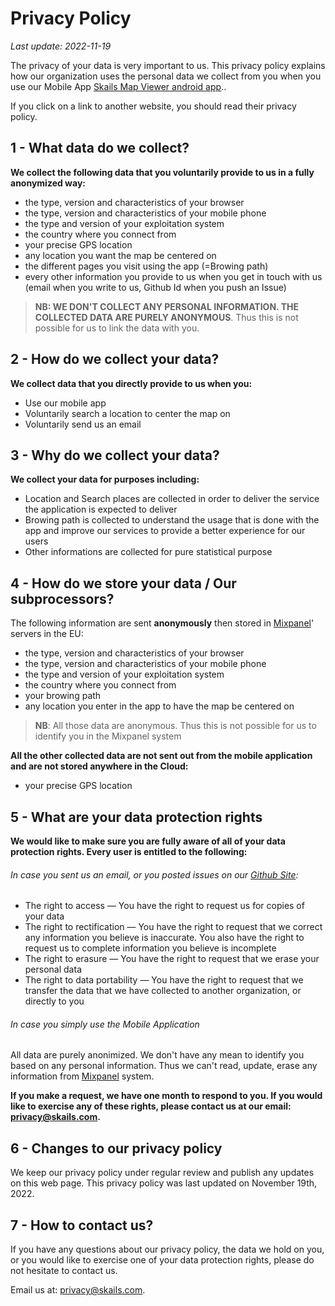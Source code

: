 Privacy Policy
==============

  
_Last update: 2022-11-19_  
  

The privacy of your data is very important to us. This privacy policy explains how our organization uses the personal data we collect from you when you use our Mobile App [Skails Map Viewer android app](https://play.google.com/store/apps/details?id=com.skails.opentopomapviewer")..  
  
If you click on a link to another website, you should read their privacy policy.

1 - What data do we collect?
----------------------------

**We collect the following data that you voluntarily provide to us in a fully anonymized way:**  
  
* the type, version and characteristics of your browser
* the type, version and characteristics of your mobile phone
* the type and version of your exploitation system
* the country where you connect from
* your precise GPS location
* any location you want the map be centered on
* the different pages you visit using the app (=Browing path)
* every other information you provide to us when you get in touch with us (email when you write to us, Github Id when you push an Issue)

> **NB: WE DON'T COLLECT ANY PERSONAL INFORMATION. THE COLLECTED DATA ARE PURELY ANONYMOUS**. Thus this is not possible for us to link the data with you.

2 - How do we collect your data?
--------------------------------

**We collect data that you directly provide to us when you:**  
  
* Use our mobile app  
* Voluntarily search a location to center the map on
* Voluntarily send us an email  


3 - Why do we collect your data?
--------------------------------

**We collect your data for purposes including:**  
  
* Location and Search places are collected in order to deliver the service the application is expected to deliver
* Browing path is collected to understand the usage that is done with the app and improve our services to provide a better experience for our users  
* Other informations are collected for pure statistical purpose

4 - How do we store your data / Our subprocessors?
------------------------------
The following information are sent **anonymously** then stored in [Mixpanel](https://mixpanel.com)' servers in the EU:
* the type, version and characteristics of your browser
* the type, version and characteristics of your mobile phone
* the type and version of your exploitation system
* the country where you connect from
* your browing path
* any location you enter in the app to have the map be centered on

> **NB**: All those data are anonymous. Thus this is not possible for us to identify you in the Mixpanel system

**All the other collected data are not sent out from the mobile application and are not stored anywhere in the Cloud:**
* your precise GPS location

5 - What are your data protection rights
----------------------------------------

**We would like to make sure you are fully aware of all of your data protection rights. Every user is entitled to the following:**  
  
###### In case you sent us an email, or you posted issues on our [Github Site](https://github.com/bbouffaut/Skails-Map-Viewer-App/blob/main/PRIVACY.md):
* The right to access — You have the right to request us for copies of your data  
* The right to rectification — You have the right to request that we correct any information you believe is inaccurate. You also have the right to request us to complete information you believe is incomplete  
* The right to erasure — You have the right to request that we erase your personal data   
* The right to data portability — You have the right to request that we transfer the data that we have collected to another organization, or directly to you  

###### In case you simply use the Mobile Application
All data are purely anonimized. We don't have any mean to identify you based on any personal information. Thus we can't read, update, erase any information from [Mixpanel](https://mixpanel.com) system.

  
**If you make a request, we have one month to respond to you. If you would like to exercise any of these rights, please contact us at our email: [privacy@skails.com](mailto:privacy@skails.com).**

6 - Changes to our privacy policy
---------------------------------

We keep our privacy policy under regular review and publish any updates on this web page. This privacy policy was last updated on November 19th, 2022.  

7 - How to contact us?
----------------------

If you have any questions about our privacy policy, the data we hold on you, or you would like to exercise one of your data protection rights, please do not hesitate to contact us.  
  
Email us at: [privacy@skails.com](mailto:privacy@skails.com).